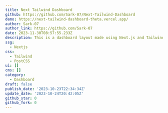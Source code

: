 ```yaml
---
title: Next Tailwind Dashboard
github: https://github.com/Sark-07/Next-Tailwind-Dashboard
demo: https://next-tailwind-dashboard-theta.vercel.app/
author: Sark-07
author_link: https://github.com/Sark-07
date: 2023-11-30T08:57:55.233Z
description: This is a dashboard layout made using Next.js and Tailwind CSS
ssg:
  - Nextjs
css:
  - Tailwind
  - PostCSS
ui: []
cms: []
category:
  - Dashboard
draft: false
publish_date: '2023-10-23T22:34:34Z'
update_date: '2023-10-24T20:42:05Z'
github_star: 0
github_fork: 0
---
```

